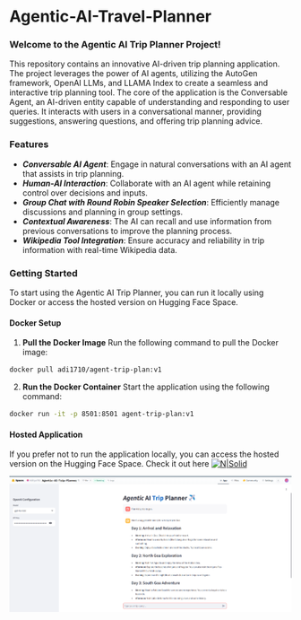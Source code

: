 # Agentic-AI-Travel-Planner
### Welcome to the Agentic AI Trip Planner Project!
This repository contains an innovative AI-driven trip planning application. The project leverages the power of AI agents, utilizing the AutoGen framework, OpenAI LLMs, and LLAMA Index to create a seamless and interactive trip planning tool.
The core of the application is the Conversable Agent, an AI-driven entity capable of understanding and responding to user queries. It interacts with users in a conversational manner, providing suggestions, answering questions, and offering trip planning advice.
### Features
- **_Conversable AI Agent_**: Engage in natural conversations with an AI agent that assists in trip planning.
- **_Human-AI Interaction_**: Collaborate with an AI agent while retaining control over decisions and inputs.
- **_Group Chat with Round Robin Speaker Selection_**: Efficiently manage discussions and planning in group settings.
- **_Contextual Awareness_**: The AI can recall and use information from previous conversations to improve the planning process.
- **_Wikipedia Tool Integration_**: Ensure accuracy and reliability in trip information with real-time Wikipedia data.
### Getting Started
To start using the Agentic AI Trip Planner, you can run it locally using Docker or access the hosted version on Hugging Face Space.
#### Docker Setup
1. **Pull the Docker Image**
Run the following command to pull the Docker image:
```sh
docker pull adi1710/agent-trip-plan:v1
```
2. **Run the Docker Container**
Start the application using the following command:
```sh
docker run -it -p 8501:8501 agent-trip-plan:v1
```
#### Hosted Application
If you prefer not to run the application locally, you can access the hosted version on the Hugging Face Space. Check it out here 
<a href="https://huggingface.co/spaces/Aditya782/Agentic-AI-Trip-Planner/">
  <img src="https://huggingface.co/front/thumbnails/spaces.png" alt="N|Solid" style="width: 150px;"/>
</a>

![Screenshot](./travel-app.png)

